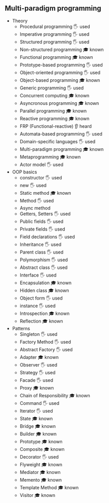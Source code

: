 ## Multi-paradigm programming

- Theory
  - Procedural programming 🖐️ used
  - Imperative programming 🖐️ used
  - Structured programming 🖐️ used
  - Non-structured programming 🎓 known
  - Functional programming 🎓 known
  - Prototype-based programming 🖐️ used
  - Object-oriented programming 🖐️ used
  - Object-based programming 🎓 known
  - Generic programming 🖐️ used
  - Concurrent computing 🎓 known
  - Asyncronous programming 🎓 known
  - Parallel programming 🎓 known
  - Reactive programming 🎓 known
  - FRP (Functional-reactive) 👂 heard
  - Automata-based programming 🖐️ used
  - Domain-specific languages 🖐️ used
  - Multi-paradigm programming 🎓 known
  - Metaprogramming 🎓 known
  - Actor model 🖐️ used
- OOP basics
  - constructor 🖐️ used
  - new 🖐️ used
  - Static method 🎓 known
  - Method 🖐️ used
  - Async method
  - Getters, Setters 🖐️ used
  - Public fields 🖐️ used
  - Private fields 🖐️ used
  - Field declarations 🖐️ used
  - Inheritance 🖐️ used
  - Parent class 🖐️ used
  - Polymorphism 🖐️ used
  - Abstract class 🖐️ used
  - Interface 🖐️ used
  - Encapsulation 🎓 known
  - Hidden class 🎓 known
  - Object form 🖐️ used
  - instance 🖐️ used
  - Introspection 🎓 known
  - Reflection 🎓 known
- Patterns
  - Singleton 🖐️ used
  - Factory Method 🖐️ used
  - Abstract Factory 🖐️ used
  - Adapter 🎓 known
  - Observer 🖐️ used
  - Strategy 🖐️ used
  - Facade 🖐️ used
  - Proxy 🎓 known
  - Chain of Responsibility 🎓 known
  - Command 🖐️ used
  - Iterator 🖐️ used
  - State 🎓 known
  - Bridge 🎓 known
  - Builder 🎓 known
  - Prototype 🎓 known
  - Composite 🎓 known
  - Decorator 🖐️ used
  - Flyweight 🎓 known
  - Mediator 🎓 known
  - Memento 🎓 known
  - Template Method 🎓 known
  - Visitor 🎓 known
